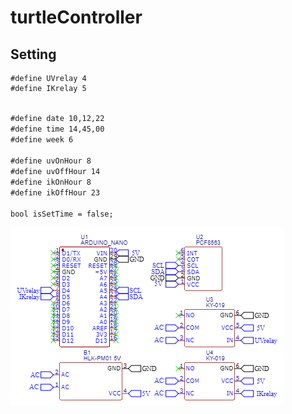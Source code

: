 # turtleController

## Setting

    #define UVrelay 4
    #define IKrelay 5

<code>
#define date 10,12,22
#define time 14,45,00
#define week 6
</code>
<code>
#define uvOnHour 8
#define uvOffHour 14
#define ikOnHour 8
#define ikOffHour 23
</code>
<code>
bool isSetTime = false;
</code>

![scheme](./schemas/Schematic_turtleController_2022-12-10.png)
